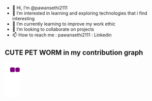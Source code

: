 - 👋 Hi, I’m @pawansethi2111
- 👀 I’m interested in learning and exploring technologies that i find interesting
- 🌱 I’m currently learning to improve my work ethic
- 💞️ I’m looking to collaborate on projects 
- 📫 How to reach me : pawansethi2111 : Linkedin

<!---
pawansethi2111/pawansethi2111 is a ✨ special ✨ repository because its `README.md` (this file) appears on your GitHub profile.
You can click the Preview link to take a look at your changes.
--->

## CUTE PET WORM in my contribution graph
![snake gif](https://github.com/pawansethi2111/pawansethi2111/blob/output/github-contribution-grid-snake.gif)
